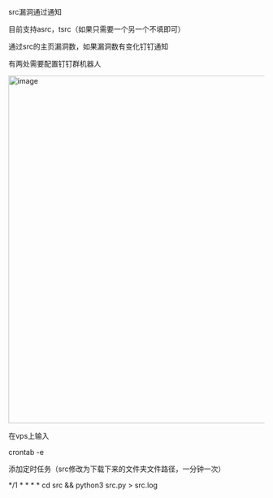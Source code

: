src漏洞通过通知

目前支持asrc，tsrc（如果只需要一个另一个不填即可）

通过src的主页漏洞数，如果漏洞数有变化钉钉通知

有两处需要配置钉钉群机器人

<img width="685" alt="image" src="https://user-images.githubusercontent.com/90015694/205229124-ef1fa2db-840c-490b-b85d-d1fbdf46e3b1.png">

在vps上输入

crontab -e

添加定时任务（src修改为下载下来的文件夹文件路径，一分钟一次）

*/1 * * * * cd src && python3 src.py > src.log
